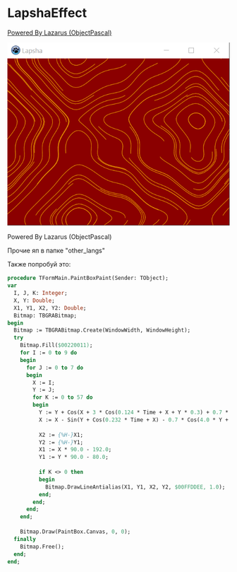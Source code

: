 # LapshaEffect

[Powered By Lazarus (ObjectPascal)](https://www.lazarus-ide.org/)  

![scr](scr.png)

Powered By Lazarus (ObjectPascal)

Прочие яп в папке "other_langs"  

Также попробуй это:
``` Pascal
procedure TFormMain.PaintBoxPaint(Sender: TObject);
var
  I, J, K: Integer;
  X, Y: Double;
  X1, Y1, X2, Y2: Double;
  Bitmap: TBGRABitmap;
begin
  Bitmap := TBGRABitmap.Create(WindowWidth, WindowHeight);
  try
    Bitmap.Fill($00220011);
    for I := 0 to 9 do
    begin
      for J := 0 to 7 do
      begin
        X := I;
        Y := J;
        for K := 0 to 57 do
        begin
          Y := Y + Cos(X + 3 * Cos(0.124 * Time + X + Y * 0.3) + 0.7 * Sin(3.0 * X + Time) - Time) * 0.1;
          X := X - Sin(Y + Cos(0.232 * Time + X) - 0.7 * Cos(4.0 * Y + Time * 1.323) - Time * 1.323) * 0.1;

          X2 := {%H-}X1;
          Y2 := {%H-}Y1;
          X1 := X * 90.0 - 192.0;
          Y1 := Y * 90.0 - 80.0;

          if K <> 0 then
          begin
            Bitmap.DrawLineAntialias(X1, Y1, X2, Y2, $00FFDDEE, 1.0);
          end;
        end;
      end;
    end;

    Bitmap.Draw(PaintBox.Canvas, 0, 0);
  finally
    Bitmap.Free();
  end;
end;
```
